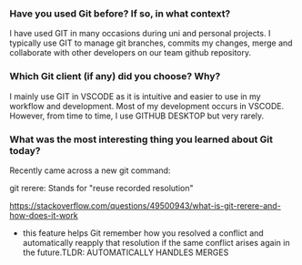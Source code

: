 ### Have you used Git before? If so, in what context?

I have used GIT in many occasions during uni and personal projects. I typically use GIT to manage git branches, commits my changes, merge and collaborate with other developers on our team github repository.

### Which Git client (if any) did you choose? Why?

I mainly use GIT in VSCODE as it is intuitive and easier to use in my workflow and development. Most of my development occurs in VSCODE. However, from time to time, I use GITHUB DESKTOP but very rarely.

### What was the most interesting thing you learned about Git today?

Recently came across a new git command:

git rerere: Stands for "reuse recorded resolution"

<https://stackoverflow.com/questions/49500943/what-is-git-rerere-and-how-does-it-work>

- this feature helps Git remember how you resolved a conflict and automatically reapply that resolution if the same conflict arises again in the future.TLDR: AUTOMATICALLY HANDLES MERGES
